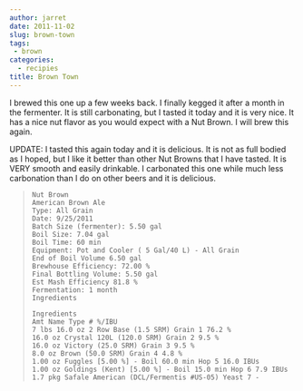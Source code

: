 ```yaml
---
author: jarret
date: 2011-11-02
slug: brown-town
tags: 
 - brown
categories:
  - recipies
title: Brown Town
---
```


I brewed this one up a few weeks back. I finally kegged it after a month
in the fermenter. It is still carbonating, but I tasted it today and it
is very nice. It has a nice nut flavor as you would expect with a Nut
Brown. I will brew this again.


UPDATE: I tasted this again today and it is delicious. It is not as full
bodied as I hoped, but I like it better than other Nut Browns that I
have tasted. It is VERY smooth and easily drinkable. I carbonated this
one while much less carbonation than I do on other beers and it is
delicious.


>     Nut Brown
>     American Brown Ale
>     Type: All Grain
>     Date: 9/25/2011
>     Batch Size (fermenter): 5.50 gal
>     Boil Size: 7.04 gal
>     Boil Time: 60 min
>     Equipment: Pot and Cooler ( 5 Gal/40 L) - All Grain
>     End of Boil Volume 6.50 gal
>     Brewhouse Efficiency: 72.00 %
>     Final Bottling Volume: 5.50 gal
>     Est Mash Efficiency 81.8 %
>     Fermentation: 1 month
>     Ingredients
>
>     Ingredients
>     Amt Name Type # %/IBU
>     7 lbs 16.0 oz 2 Row Base (1.5 SRM) Grain 1 76.2 %
>     16.0 oz Crystal 120L (120.0 SRM) Grain 2 9.5 %
>     16.0 oz Victory (25.0 SRM) Grain 3 9.5 %
>     8.0 oz Brown (50.0 SRM) Grain 4 4.8 %
>     1.00 oz Fuggles [5.00 %] - Boil 60.0 min Hop 5 16.0 IBUs
>     1.00 oz Goldings (Kent) [5.00 %] - Boil 15.0 min Hop 6 7.9 IBUs
>     1.7 pkg Safale American (DCL/Fermentis #US-05) Yeast 7 -

